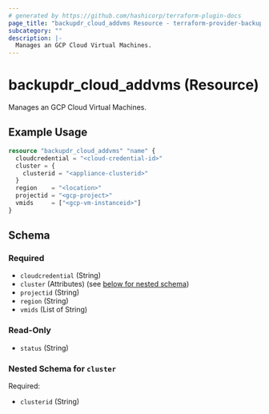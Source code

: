```yaml
---
# generated by https://github.com/hashicorp/terraform-plugin-docs
page_title: "backupdr_cloud_addvms Resource - terraform-provider-backupdr"
subcategory: ""
description: |-
  Manages an GCP Cloud Virtual Machines.
---
```


# backupdr_cloud_addvms (Resource)

Manages an GCP Cloud Virtual Machines.

## Example Usage

```terraform
resource "backupdr_cloud_addvms" "name" {
  cloudcredential = "<cloud-credential-id>"
  cluster = {
    clusterid = "<appliance-clusterid>"
  }
  region    = "<location>"
  projectid = "<gcp-project>"
  vmids     = ["<gcp-vm-instanceid>"]
}
```

<!-- schema generated by tfplugindocs -->
## Schema

### Required

- `cloudcredential` (String)
- `cluster` (Attributes) (see [below for nested schema](#nestedatt--cluster))
- `projectid` (String)
- `region` (String)
- `vmids` (List of String)

### Read-Only

- `status` (String)

<a id="nestedatt--cluster"></a>
### Nested Schema for `cluster`

Required:

- `clusterid` (String)
